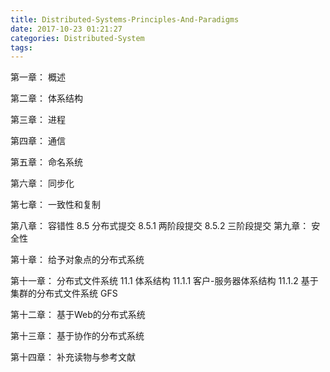 ```yaml
---
title: Distributed-Systems-Principles-And-Paradigms
date: 2017-10-23 01:21:27
categories: Distributed-System
tags:
---
```


第一章： 概述

第二章： 体系结构

第三章： 进程

第四章： 通信

第五章： 命名系统

第六章： 同步化

第七章： 一致性和复制

第八章： 容错性
8.5 分布式提交
8.5.1 两阶段提交
8.5.2 三阶段提交
第九章： 安全性

第十章： 给予对象点的分布式系统

第十一章： 分布式文件系统
11.1 体系结构
11.1.1 客户-服务器体系结构
11.1.2 基于集群的分布式文件系统
GFS


第十二章： 基于Web的分布式系统

第十三章： 基于协作的分布式系统

第十四章： 补充读物与参考文献

